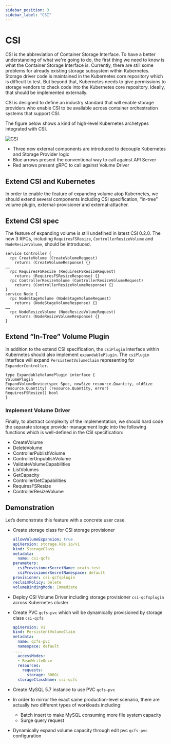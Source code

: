 ```yaml
---
sidebar_position: 3
sidebar_label: "CSI"
---
```


# CSI

CSI is the abbreviation of Container Storage Interface. To have a better understanding of what we're going to do, the first thing we need to know is what the Container Storage Interface is. Currently, there are still some problems for already existing storage subsystem within Kubernetes. Storage driver code is maintained in the Kubernetes core repository which is difficult to test. But beyond that, Kubernetes needs to give permissions to storage vendors to check code into the Kubernetes core repository. Ideally, that should be implemented externally.

CSI is designed to define an industry standard that will enable storage providers who enable CSI to be available across container orchestration systems that support CSI.

The figure below shows a kind of high-level Kubernetes archetypes integrated with CSI.

![CSI](../img/csi.png)

- Three new external components are introduced to decouple Kubernetes and Storage Provider logic
- Blue arrows present the conventional way to call against API Server
- Red arrows present gRPC to call against Volume Driver

## Extend CSI and Kubernetes

In order to enable the feature of expanding volume atop Kubernetes, we should extend several components including CSI specification, “in-tree” volume plugin, external-provisioner and external-attacher.

## Extend CSI spec

The feature of expanding volume is still undefined in latest CSI 0.2.0. The new 3 RPCs, including `RequiresFSResize`, `ControllerResizeVolume` and `NodeResizeVolume`, should be introduced.

```jade
service Controller {
  rpc CreateVolume (CreateVolumeRequest)
    returns (CreateVolumeResponse) {}
……
  rpc RequiresFSResize (RequiresFSResizeRequest)
    returns (RequiresFSResizeResponse) {}
  rpc ControllerResizeVolume (ControllerResizeVolumeRequest)
    returns (ControllerResizeVolumeResponse) {}
}
service Node {
  rpc NodeStageVolume (NodeStageVolumeRequest)
    returns (NodeStageVolumeResponse) {}
……
  rpc NodeResizeVolume (NodeResizeVolumeRequest)
    returns (NodeResizeVolumeResponse) {}
}
```

## Extend “In-Tree” Volume Plugin

In addition to the extend CSI specification, the `csiPlugin` interface within Kubernetes should also implement `expandablePlugin`. The `csiPlugin` interface will expand `PersistentVolumeClaim` representing for `ExpanderController`.

```jade
type ExpandableVolumePlugin interface {
VolumePlugin
ExpandVolumeDevice(spec Spec, newSize resource.Quantity, oldSize resource.Quantity) (resource.Quantity, error)
RequiresFSResize() bool
}
```

### Implement Volume Driver

Finally, to abstract complexity of the implementation, we should hard code the separate storage provider management logic into the following functions which is well-defined in the CSI specification:

- CreateVolume
- DeleteVolume
- ControllerPublishVolume
- ControllerUnpublishVolume
- ValidateVolumeCapabilities
- ListVolumes
- GetCapacity
- ControllerGetCapabilities
- RequiresFSResize
- ControllerResizeVolume

## Demonstration

Let’s demonstrate this feature with a concrete user case.

- Create storage class for CSI storage provisioner

  ```yaml
  allowVolumeExpansion: true
  apiVersion: storage.k8s.io/v1
  kind: StorageClass
  metadata:
    name: csi-qcfs
  parameters:
    csiProvisionerSecretName: orain-test
    csiProvisionerSecretNamespace: default
  provisioner: csi-qcfsplugin
  reclaimPolicy: Delete
  volumeBindingMode: Immediate
  ```

- Deploy CSI Volume Driver including storage provisioner `csi-qcfsplugin` across Kubernetes cluster
- Create PVC `qcfs-pvc` which will be dynamically provisioned by storage class `csi-qcfs`

  ```yaml
  apiVersion: v1
  kind: PersistentVolumeClaim
  metadata:
    name: qcfs-pvc
    namespace: default
  ....
    accessModes:
    - ReadWriteOnce
    resources:
      requests:
        storage: 300Gi
    storageClassName: csi-qcfs
  ```

- Create MySQL 5.7 instance to use PVC `qcfs-pvc`
- In order to mirror the exact same production-level scenario, there are actually two different types of workloads including:
  - Batch insert to make MySQL consuming more file system capacity
  - Surge query request
- Dynamically expand volume capacity through edit pvc `qcfs-pvc` configuration